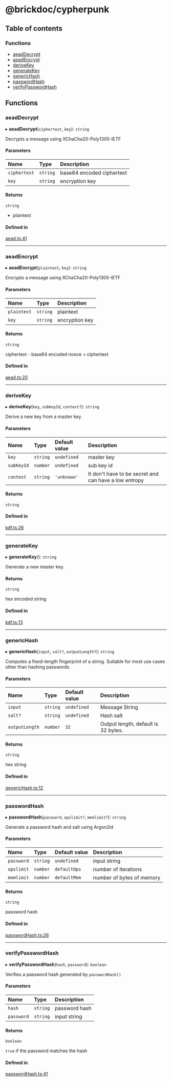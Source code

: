# @brickdoc/cypherpunk

## Table of contents

### Functions

- [aeadDecrypt](README.md#aeaddecrypt)
- [aeadEncrypt](README.md#aeadencrypt)
- [deriveKey](README.md#derivekey)
- [generateKey](README.md#generatekey)
- [genericHash](README.md#generichash)
- [passwordHash](README.md#passwordhash)
- [verifyPasswordHash](README.md#verifypasswordhash)

## Functions

### <a id="aeaddecrypt" name="aeaddecrypt"></a> aeadDecrypt

▸ **aeadDecrypt**(`ciphertext`, `key`): `string`

Decrypts a message using XChaCha20-Poly1305-IETF

#### Parameters

| Name | Type | Description |
| :------ | :------ | :------ |
| `ciphertext` | `string` | base64 encoded ciphertext |
| `key` | `string` | encryption key |

#### Returns

`string`

- plaintext

#### Defined in

[aead.ts:41](https://github.com/brickdoc/brickdoc/blob/01ea9f2e/packages/cypherpunk/src/aead.ts#L41)

___

### <a id="aeadencrypt" name="aeadencrypt"></a> aeadEncrypt

▸ **aeadEncrypt**(`plaintext`, `key`): `string`

Encrypts a message using XChaCha20-Poly1305-IETF

#### Parameters

| Name | Type | Description |
| :------ | :------ | :------ |
| `plaintext` | `string` | plaintext |
| `key` | `string` | encryption key |

#### Returns

`string`

ciphertext - base64 encoded nonce + ciphertext

#### Defined in

[aead.ts:20](https://github.com/brickdoc/brickdoc/blob/01ea9f2e/packages/cypherpunk/src/aead.ts#L20)

___

### <a id="derivekey" name="derivekey"></a> deriveKey

▸ **deriveKey**(`key`, `subKeyId`, `context?`): `string`

Derive a new key from a master key.

#### Parameters

| Name | Type | Default value | Description |
| :------ | :------ | :------ | :------ |
| `key` | `string` | `undefined` | master key |
| `subKeyId` | `number` | `undefined` | sub key id |
| `context` | `string` | `'unknown'` | It don't have to be secret and can have a low entropy |

#### Returns

`string`

#### Defined in

[kdf.ts:26](https://github.com/brickdoc/brickdoc/blob/01ea9f2e/packages/cypherpunk/src/kdf.ts#L26)

___

### <a id="generatekey" name="generatekey"></a> generateKey

▸ **generateKey**(): `string`

Generate a new master key.

#### Returns

`string`

hex encoded string

#### Defined in

[kdf.ts:13](https://github.com/brickdoc/brickdoc/blob/01ea9f2e/packages/cypherpunk/src/kdf.ts#L13)

___

### <a id="generichash" name="generichash"></a> genericHash

▸ **genericHash**(`input`, `salt?`, `outputLength?`): `string`

Computes a fixed-length fingerprint of a string.
Suitable for most use cases other than hashing passwords.

#### Parameters

| Name | Type | Default value | Description |
| :------ | :------ | :------ | :------ |
| `input` | `string` | `undefined` | Message String |
| `salt?` | `string` | `undefined` | Hash salt |
| `outputLength` | `number` | `32` | Output length, default is 32 bytes. |

#### Returns

`string`

hex string

#### Defined in

[genericHash.ts:12](https://github.com/brickdoc/brickdoc/blob/01ea9f2e/packages/cypherpunk/src/genericHash.ts#L12)

___

### <a id="passwordhash" name="passwordhash"></a> passwordHash

▸ **passwordHash**(`password`, `opslimit?`, `memlimit?`): `string`

Generate a password hash and salt using Argon2id

#### Parameters

| Name | Type | Default value | Description |
| :------ | :------ | :------ | :------ |
| `password` | `string` | `undefined` | input string |
| `opslimit` | `number` | `defaultOps` | number of iterations |
| `memlimit` | `number` | `defaultMem` | number of bytes of memory |

#### Returns

`string`

password hash

#### Defined in

[passwordHash.ts:26](https://github.com/brickdoc/brickdoc/blob/01ea9f2e/packages/cypherpunk/src/passwordHash.ts#L26)

___

### <a id="verifypasswordhash" name="verifypasswordhash"></a> verifyPasswordHash

▸ **verifyPasswordHash**(`hash`, `password`): `boolean`

Verifies a password hash generated by `passwordHash()`

#### Parameters

| Name | Type | Description |
| :------ | :------ | :------ |
| `hash` | `string` | password hash |
| `password` | `string` | input string |

#### Returns

`boolean`

`true` if the password matches the hash

#### Defined in

[passwordHash.ts:41](https://github.com/brickdoc/brickdoc/blob/01ea9f2e/packages/cypherpunk/src/passwordHash.ts#L41)
